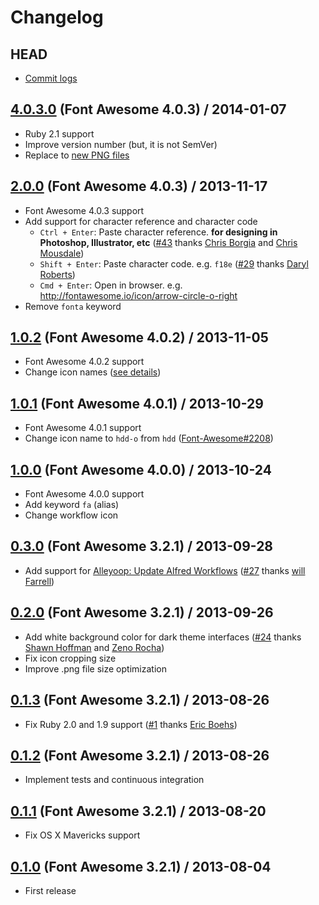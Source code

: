 # Changelog

## HEAD

- [Commit logs](https://github.com/ruedap/alfred2-font-awesome-workflow/compare/4.0.3.0...master)

## [4.0.3.0](https://github.com/ruedap/alfred2-font-awesome-workflow/blob/4.0.3.0/Font%20Awesome.alfredworkflow?raw=true) (Font Awesome 4.0.3) / 2014-01-07

- Ruby 2.1 support
- Improve version number (but, it is not SemVer)
- Replace to [new PNG files](https://github.com/ruedap/fa2png)


## [2.0.0](https://github.com/ruedap/alfred2-font-awesome-workflow/blob/2.0.0/Font%20Awesome.alfredworkflow?raw=true) (Font Awesome 4.0.3) / 2013-11-17

- Font Awesome 4.0.3 support
- Add support for character reference and character code
    - `Ctrl + Enter`: Paste character reference. **for designing in Photoshop, Illustrator, etc** ([#43](https://github.com/ruedap/alfred2-font-awesome-workflow/issues/43) thanks [Chris Borgia](https://github.com/cborgia) and [Chris Mousdale](https://github.com/Chrisedmo))
    - `Shift + Enter`: Paste character code. e.g. `f18e` ([#29](https://github.com/ruedap/alfred2-font-awesome-workflow/issues/29) thanks [Daryl Roberts](https://github.com/drbrts))
    - `Cmd + Enter`: Open in browser. e.g. <http://fontawesome.io/icon/arrow-circle-o-right>
- Remove `fonta` keyword


## [1.0.2](https://github.com/ruedap/alfred2-font-awesome-workflow/blob/1.0.2/Font%20Awesome.alfredworkflow?raw=true) (Font Awesome 4.0.2) / 2013-11-05

- Font Awesome 4.0.2 support
- Change icon names ([see details](https://github.com/FortAwesome/Font-Awesome/issues?milestone=8&page=1&state=closed))


## [1.0.1](https://github.com/ruedap/alfred2-font-awesome-workflow/blob/1.0.1/Font%20Awesome.alfredworkflow?raw=true) (Font Awesome 4.0.1) / 2013-10-29

- Font Awesome 4.0.1 support
- Change icon name to `hdd-o` from `hdd` ([Font-Awesome#2208](https://github.com/FortAwesome/Font-Awesome/issues/2208))


## [1.0.0](https://github.com/ruedap/alfred2-font-awesome-workflow/blob/1.0.0/Font%20Awesome.alfredworkflow?raw=true) (Font Awesome 4.0.0) / 2013-10-24

- Font Awesome 4.0.0 support
- Add keyword `fa` (alias)
- Change workflow icon


## [0.3.0](https://github.com/ruedap/alfred2-font-awesome-workflow/blob/0.3.0/Font%20Awesome.alfredworkflow?raw=true) (Font Awesome 3.2.1) / 2013-09-28

- Add support for [Alleyoop: Update Alfred Workflows](http://www.alfredforum.com/topic/1582-alleyoop-update-alfred-workflows/) ([#27](https://github.com/ruedap/alfred2-font-awesome-workflow/issues/27) thanks [will Farrell](https://github.com/willfarrell))


## [0.2.0](https://github.com/ruedap/alfred2-font-awesome-workflow/blob/0.2.0/Font%20Awesome.alfredworkflow?raw=true) (Font Awesome 3.2.1) / 2013-09-26

- Add white background color for dark theme interfaces ([#24](https://github.com/ruedap/alfred2-font-awesome-workflow/issues/24) thanks [Shawn Hoffman](https://github.com/shawnphoffman) and [Zeno Rocha](https://github.com/zenorocha))
- Fix icon cropping size
- Improve .png file size optimization


## [0.1.3](https://github.com/ruedap/alfred2-font-awesome-workflow/blob/0.1.3/Font%20Awesome.alfredworkflow?raw=true) (Font Awesome 3.2.1) / 2013-08-26

- Fix Ruby 2.0 and 1.9 support ([#1](https://github.com/ruedap/alfred2-font-awesome-workflow/issues/1) thanks [Eric Boehs](https://github.com/ericboehs))


## [0.1.2](https://github.com/ruedap/alfred2-font-awesome-workflow/blob/0.1.2/Font%20Awesome.alfredworkflow?raw=true) (Font Awesome 3.2.1) / 2013-08-26

- Implement tests and continuous integration


## [0.1.1](https://github.com/ruedap/alfred2-font-awesome-workflow/blob/0.1.1/Font%20Awesome.alfredworkflow?raw=true) (Font Awesome 3.2.1) / 2013-08-20

- Fix OS X Mavericks support


## [0.1.0](https://github.com/ruedap/alfred2-font-awesome-workflow/blob/0.1.0/Font%20Awesome.alfredworkflow?raw=true) (Font Awesome 3.2.1) / 2013-08-04

- First release
